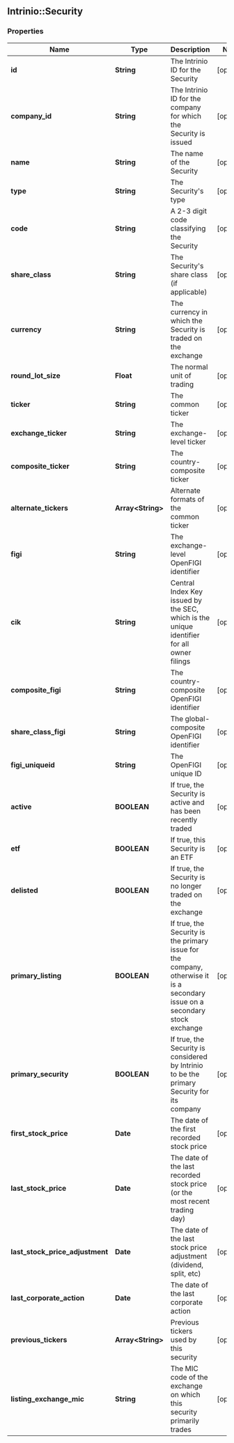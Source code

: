 ## Intrinio::Security

### Properties
Name | Type | Description | Notes
------------ | ------------- | ------------- | -------------
**id** | **String** | The Intrinio ID for the Security | [optional] 
**company_id** | **String** | The Intrinio ID for the company for which the Security is issued | [optional] 
**name** | **String** | The name of the Security | [optional] 
**type** | **String** | The Security&#39;s type | [optional] 
**code** | **String** | A 2-3 digit code classifying the Security | [optional] 
**share_class** | **String** | The Security&#39;s share class (if applicable) | [optional] 
**currency** | **String** | The currency in which the Security is traded on the exchange | [optional] 
**round_lot_size** | **Float** | The normal unit of trading | [optional] 
**ticker** | **String** | The common ticker | [optional] 
**exchange_ticker** | **String** | The exchange-level ticker | [optional] 
**composite_ticker** | **String** | The country-composite ticker | [optional] 
**alternate_tickers** | **Array&lt;String&gt;** | Alternate formats of the common ticker | [optional] 
**figi** | **String** | The exchange-level OpenFIGI identifier | [optional] 
**cik** | **String** | Central Index Key issued by the SEC, which is the unique identifier for all owner filings | [optional] 
**composite_figi** | **String** | The country-composite OpenFIGI identifier | [optional] 
**share_class_figi** | **String** | The global-composite OpenFIGI identifier | [optional] 
**figi_uniqueid** | **String** | The OpenFIGI unique ID | [optional] 
**active** | **BOOLEAN** | If true, the Security is active and has been recently traded | [optional] 
**etf** | **BOOLEAN** | If true, this Security is an ETF | [optional] 
**delisted** | **BOOLEAN** | If true, the Security is no longer traded on the exchange | [optional] 
**primary_listing** | **BOOLEAN** | If true, the Security is the primary issue for the company, otherwise it is a secondary issue on a secondary stock exchange | [optional] 
**primary_security** | **BOOLEAN** | If true, the Security is considered by Intrinio to be the primary Security for its company | [optional] 
**first_stock_price** | **Date** | The date of the first recorded stock price | [optional] 
**last_stock_price** | **Date** | The date of the last recorded stock price (or the most recent trading day) | [optional] 
**last_stock_price_adjustment** | **Date** | The date of the last stock price adjustment (dividend, split, etc) | [optional] 
**last_corporate_action** | **Date** | The date of the last corporate action | [optional] 
**previous_tickers** | **Array&lt;String&gt;** | Previous tickers used by this security | [optional] 
**listing_exchange_mic** | **String** | The MIC code of the exchange on which this security primarily trades | [optional] 


